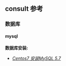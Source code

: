 ## consult 参考 

### 数据库

#### mysql



**数据库安装:** 

- *[Centos7 安装MySQL 5.7](https://www.cnblogs.com/zsh-blogs/p/11497720.html)*

